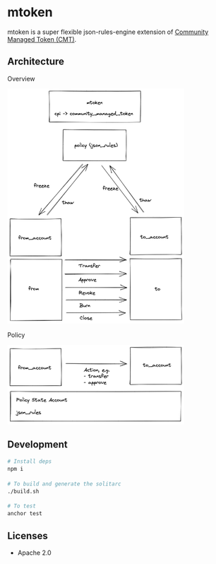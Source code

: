 # mtoken

mtoken is a super flexible json-rules-engine extension of [Community Managed Token (CMT)](https://github.com/magiceden-oss/community-managed-token).

## Architecture

Overview

<img src="./docs/arch.excalidraw.png" width="400">

Policy

<img src="./docs/policy.excalidraw.png" width="400">

## Development

```bash
# Install deps
npm i

# To build and generate the solitarc
./build.sh

# To test
anchor test
```

## Licenses
- Apache 2.0
